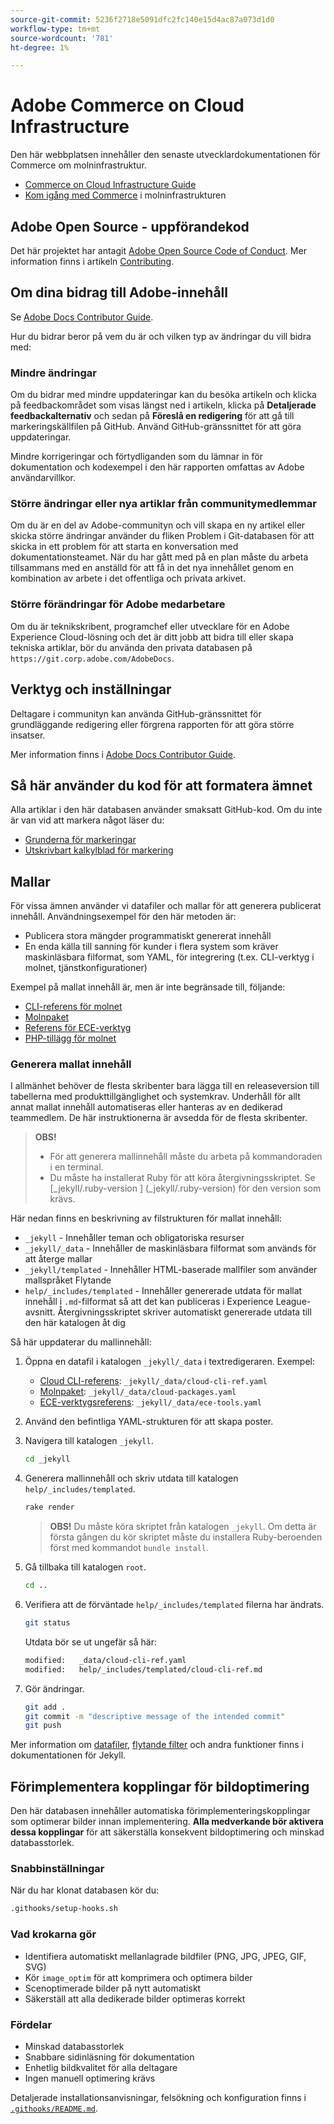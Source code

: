```yaml
---
source-git-commit: 5236f2718e5091dfc2fc140e15d4ac87a073d1d0
workflow-type: tm+mt
source-wordcount: '781'
ht-degree: 1%

---
```

# Adobe Commerce on Cloud Infrastructure

Den här webbplatsen innehåller den senaste utvecklardokumentationen för Commerce om molninfrastruktur.

- [Commerce on Cloud Infrastructure Guide](https://experienceleague.adobe.com/sv/docs/commerce-on-cloud/user-guide/overview)
- [Kom igång med Commerce](https://experienceleague.adobe.com/sv/docs/commerce-on-cloud/start/overview) i molninfrastrukturen

## Adobe Open Source - uppförandekod

Det här projektet har antagit [Adobe Open Source Code of Conduct](code-of-conduct.md). Mer information finns i artikeln [Contributing](contributing.md).

## Om dina bidrag till Adobe-innehåll

Se [Adobe Docs Contributor Guide](https://experienceleague.adobe.com/sv/docs/contributor/contributor-guide/introduction).

Hur du bidrar beror på vem du är och vilken typ av ändringar du vill bidra med:

### Mindre ändringar

Om du bidrar med mindre uppdateringar kan du besöka artikeln och klicka på feedbackområdet som visas längst ned i artikeln, klicka på **Detaljerade feedbackalternativ** och sedan på **Föreslå en redigering** för att gå till markeringskällfilen på GitHub. Använd GitHub-gränssnittet för att göra uppdateringar.

Mindre korrigeringar och förtydliganden som du lämnar in för dokumentation och kodexempel i den här rapporten omfattas av Adobe användarvillkor.

### Större ändringar eller nya artiklar från communitymedlemmar

Om du är en del av Adobe-communityn och vill skapa en ny artikel eller skicka större ändringar använder du fliken Problem i Git-databasen för att skicka in ett problem för att starta en konversation med dokumentationsteamet. När du har gått med på en plan måste du arbeta tillsammans med en anställd för att få in det nya innehållet genom en kombination av arbete i det offentliga och privata arkivet.

### Större förändringar för Adobe medarbetare

Om du är teknikskribent, programchef eller utvecklare för en Adobe Experience Cloud-lösning och det är ditt jobb att bidra till eller skapa tekniska artiklar, bör du använda den privata databasen på `https://git.corp.adobe.com/AdobeDocs`.

## Verktyg och inställningar

Deltagare i communityn kan använda GitHub-gränssnittet för grundläggande redigering eller förgrena rapporten för att göra större insatser.

Mer information finns i [Adobe Docs Contributor Guide](https://experienceleague.adobe.com/sv/docs/contributor/contributor-guide/introduction).

## Så här använder du kod för att formatera ämnet

Alla artiklar i den här databasen använder smaksatt GitHub-kod. Om du inte är van vid att markera något läser du:

- [Grunderna för markeringar](https://docs.github.com/en/get-started/writing-on-github/getting-started-with-writing-and-formatting-on-github/basic-writing-and-formatting-syntax)
- [Utskrivbart kalkylblad för markering](https://docs.github.com/en/get-started/writing-on-github/getting-started-with-writing-and-formatting-on-github/basic-writing-and-formatting-syntax)

## Mallar

För vissa ämnen använder vi datafiler och mallar för att generera publicerat innehåll. Användningsexempel för den här metoden är:

- Publicera stora mängder programmatiskt genererat innehåll
- En enda källa till sanning för kunder i flera system som kräver maskinläsbara filformat, som YAML, för integrering (t.ex. CLI-verktyg i molnet, tjänstkonfigurationer)

Exempel på mallat innehåll är, men är inte begränsade till, följande:

- [CLI-referens för molnet](help/templated/cloud-cli-ref.md)
- [Molnpaket](help/templated/cloud-packages.md)
- [Referens för ECE-verktyg](help/templated/ece-tools.md)
- [PHP-tillägg för molnet](help/templated/php-extensions-cloud.md)

### Generera mallat innehåll

I allmänhet behöver de flesta skribenter bara lägga till en releaseversion till tabellerna med produkttillgänglighet och systemkrav. Underhåll för allt annat mallat innehåll automatiseras eller hanteras av en dedikerad teammedlem. De här instruktionerna är avsedda för de flesta skribenter.

>**OBS!**
>
>- För att generera mallinnehåll måste du arbeta på kommandoraden i en terminal.
>- Du måste ha installerat Ruby för att köra återgivningsskriptet. Se [_jekyll/.ruby-version ] (_jekyll/.ruby-version) för den version som krävs.

Här nedan finns en beskrivning av filstrukturen för mallat innehåll:

- `_jekyll` - Innehåller teman och obligatoriska resurser
- `_jekyll/_data` - Innehåller de maskinläsbara filformat som används för att återge mallar
- `_jekyll/templated` - Innehåller HTML-baserade mallfiler som använder mallspråket Flytande
- `help/_includes/templated` - Innehåller genererade utdata för mallat innehåll i `.md`-filformat så att det kan publiceras i Experience League-avsnitt. Återgivningsskriptet skriver automatiskt genererade utdata till den här katalogen åt dig

Så här uppdaterar du mallinnehåll:

1. Öppna en datafil i katalogen `_jekyll/_data` i textredigeraren. Exempel:

   - [Cloud CLI-referens](help/templated/cloud-cli-ref.md): `_jekyll/_data/cloud-cli-ref.yaml`
   - [Molnpaket](help/templated/cloud-packages.md): `_jekyll/_data/cloud-packages.yaml`
   - [ECE-verktygsreferens](help/templated/ece-tools.md): `_jekyll/_data/ece-tools.yaml`

2. Använd den befintliga YAML-strukturen för att skapa poster.

3. Navigera till katalogen `_jekyll`.

   ```bash
   cd _jekyll
   ```

4. Generera mallinnehåll och skriv utdata till katalogen `help/_includes/templated`.

   ```bash
   rake render
   ```

   >**OBS!** Du måste köra skriptet från katalogen `_jekyll`. Om detta är första gången du kör skriptet måste du installera Ruby-beroenden först med kommandot `bundle install`.

5. Gå tillbaka till katalogen `root`.

   ```bash
   cd ..
   ```

6. Verifiera att de förväntade `help/_includes/templated` filerna har ändrats.

   ```bash
   git status
   ```

   Utdata bör se ut ungefär så här:

   ```bash
   modified:   _data/cloud-cli-ref.yaml
   modified:   help/_includes/templated/cloud-cli-ref.md
   ```

7. Gör ändringar.

   ```bash
   git add .
   git commit -m "descriptive message of the intended commit"
   git push
   ```

Mer information om [datafiler](https://jekyllrb.com/docs/datafiles), [flytande filter](https://jekyllrb.com/docs/liquid/filters/) och andra funktioner finns i dokumentationen för Jekyll.

## Förimplementera kopplingar för bildoptimering

Den här databasen innehåller automatiska förimplementeringskopplingar som optimerar bilder innan implementering. **Alla medverkande bör aktivera dessa kopplingar** för att säkerställa konsekvent bildoptimering och minskad databasstorlek.

### Snabbinställningar

När du har klonat databasen kör du:

```bash
.githooks/setup-hooks.sh
```

### Vad krokarna gör

- Identifiera automatiskt mellanlagrade bildfiler (PNG, JPG, JPEG, GIF, SVG)
- Kör `image_optim` för att komprimera och optimera bilder
- Scenoptimerade bilder på nytt automatiskt
- Säkerställ att alla dedikerade bilder optimeras korrekt

### Fördelar

- Minskad databasstorlek
- Snabbare sidinläsning för dokumentation
- Enhetlig bildkvalitet för alla deltagare
- Ingen manuell optimering krävs

Detaljerade installationsanvisningar, felsökning och konfiguration finns i [`.githooks/README.md`](.githooks/README.md).
